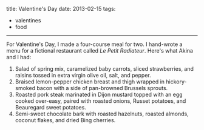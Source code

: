 title: Valentine's Day
date: 2013-02-15
tags:
- valentines
- food
---

For Valentine's Day, I made a four-course meal for two. I hand-wrote a menu for a fictional restaurant called *Le Petit Radiateur*. Here's what Akina and I had:

1. Salad of spring mix, caramelized baby carrots, sliced strawberries, and raisins tossed in extra virgin olive oil, salt, and pepper.
2. Braised lemon-pepper chicken breast and thigh wrapped in hickory-smoked bacon with a side of pan-browned Brussels sprouts.
3. Roasted pork steak marinated in Dijon mustard topped with an egg cooked over-easy, paired with roasted onions, Russet potatoes, and Beauregard sweet potatoes.
4. Semi-sweet chocolate bark with roasted hazelnuts, roasted almonds, coconut flakes, and dried Bing cherries.
